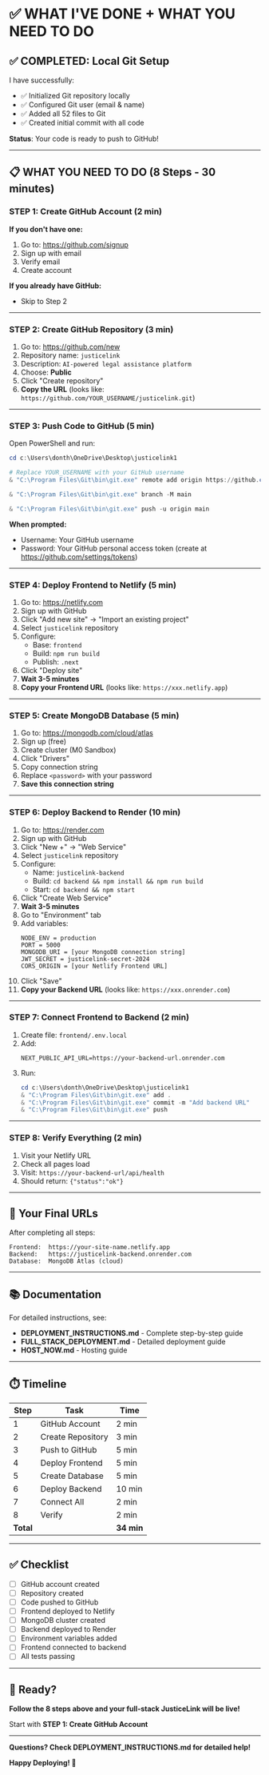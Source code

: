 # ✅ WHAT I'VE DONE + WHAT YOU NEED TO DO

## ✅ COMPLETED: Local Git Setup

I have successfully:
- ✅ Initialized Git repository locally
- ✅ Configured Git user (email & name)
- ✅ Added all 52 files to Git
- ✅ Created initial commit with all code

**Status**: Your code is ready to push to GitHub!

---

## 📋 WHAT YOU NEED TO DO (8 Steps - 30 minutes)

### STEP 1: Create GitHub Account (2 min)
**If you don't have one:**
1. Go to: https://github.com/signup
2. Sign up with email
3. Verify email
4. Create account

**If you already have GitHub:**
- Skip to Step 2

---

### STEP 2: Create GitHub Repository (3 min)
1. Go to: https://github.com/new
2. Repository name: `justicelink`
3. Description: `AI-powered legal assistance platform`
4. Choose: **Public**
5. Click "Create repository"
6. **Copy the URL** (looks like: `https://github.com/YOUR_USERNAME/justicelink.git`)

---

### STEP 3: Push Code to GitHub (5 min)
Open PowerShell and run:

```powershell
cd c:\Users\donth\OneDrive\Desktop\justicelink1

# Replace YOUR_USERNAME with your GitHub username
& "C:\Program Files\Git\bin\git.exe" remote add origin https://github.com/YOUR_USERNAME/justicelink.git

& "C:\Program Files\Git\bin\git.exe" branch -M main

& "C:\Program Files\Git\bin\git.exe" push -u origin main
```

**When prompted:**
- Username: Your GitHub username
- Password: Your GitHub personal access token (create at https://github.com/settings/tokens)

---

### STEP 4: Deploy Frontend to Netlify (5 min)
1. Go to: https://netlify.com
2. Sign up with GitHub
3. Click "Add new site" → "Import an existing project"
4. Select `justicelink` repository
5. Configure:
   - Base: `frontend`
   - Build: `npm run build`
   - Publish: `.next`
6. Click "Deploy site"
7. **Wait 3-5 minutes**
8. **Copy your Frontend URL** (looks like: `https://xxx.netlify.app`)

---

### STEP 5: Create MongoDB Database (5 min)
1. Go to: https://mongodb.com/cloud/atlas
2. Sign up (free)
3. Create cluster (M0 Sandbox)
4. Click "Drivers"
5. Copy connection string
6. Replace `<password>` with your password
7. **Save this connection string**

---

### STEP 6: Deploy Backend to Render (10 min)
1. Go to: https://render.com
2. Sign up with GitHub
3. Click "New +" → "Web Service"
4. Select `justicelink` repository
5. Configure:
   - Name: `justicelink-backend`
   - Build: `cd backend && npm install && npm run build`
   - Start: `cd backend && npm start`
6. Click "Create Web Service"
7. **Wait 3-5 minutes**
8. Go to "Environment" tab
9. Add variables:
   ```
   NODE_ENV = production
   PORT = 5000
   MONGODB_URI = [your MongoDB connection string]
   JWT_SECRET = justicelink-secret-2024
   CORS_ORIGIN = [your Netlify Frontend URL]
   ```
10. Click "Save"
11. **Copy your Backend URL** (looks like: `https://xxx.onrender.com`)

---

### STEP 7: Connect Frontend to Backend (2 min)
1. Create file: `frontend/.env.local`
2. Add:
   ```
   NEXT_PUBLIC_API_URL=https://your-backend-url.onrender.com
   ```
3. Run:
   ```powershell
   cd c:\Users\donth\OneDrive\Desktop\justicelink1
   & "C:\Program Files\Git\bin\git.exe" add .
   & "C:\Program Files\Git\bin\git.exe" commit -m "Add backend URL"
   & "C:\Program Files\Git\bin\git.exe" push
   ```

---

### STEP 8: Verify Everything (2 min)
1. Visit your Netlify URL
2. Check all pages load
3. Visit: `https://your-backend-url/api/health`
4. Should return: `{"status":"ok"}`

---

## 🎯 Your Final URLs

After completing all steps:

```
Frontend:  https://your-site-name.netlify.app
Backend:   https://justicelink-backend.onrender.com
Database:  MongoDB Atlas (cloud)
```

---

## 📚 Documentation

For detailed instructions, see:
- **DEPLOYMENT_INSTRUCTIONS.md** - Complete step-by-step guide
- **FULL_STACK_DEPLOYMENT.md** - Detailed deployment guide
- **HOST_NOW.md** - Hosting guide

---

## ⏱️ Timeline

| Step | Task | Time |
|------|------|------|
| 1 | GitHub Account | 2 min |
| 2 | Create Repository | 3 min |
| 3 | Push to GitHub | 5 min |
| 4 | Deploy Frontend | 5 min |
| 5 | Create Database | 5 min |
| 6 | Deploy Backend | 10 min |
| 7 | Connect All | 2 min |
| 8 | Verify | 2 min |
| **Total** | | **34 min** |

---

## ✅ Checklist

- [ ] GitHub account created
- [ ] Repository created
- [ ] Code pushed to GitHub
- [ ] Frontend deployed to Netlify
- [ ] MongoDB cluster created
- [ ] Backend deployed to Render
- [ ] Environment variables added
- [ ] Frontend connected to backend
- [ ] All tests passing

---

## 🎉 Ready?

**Follow the 8 steps above and your full-stack JusticeLink will be live!**

Start with **STEP 1: Create GitHub Account**

---

**Questions? Check DEPLOYMENT_INSTRUCTIONS.md for detailed help!**

**Happy Deploying! 🚀**


